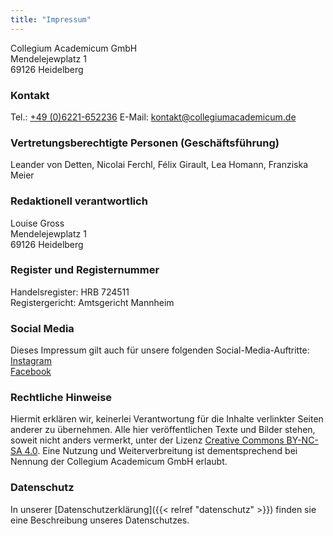 ```yaml
---
title: "Impressum"
---
```


Collegium Academicum GmbH \
Mendelejewplatz 1 \
69126 Heidelberg

### Kontakt
Tel.: <a href="tel:+4906221652236">+49 (0)6221-652236</a>
E-Mail: <a href="mailto:kontakt@collegiumacademicum.de">kontakt@collegiumacademicum.de</a>

### Vertretungsberechtigte Personen (Geschäftsführung)
Leander von Detten, Nicolai Ferchl, Félix Girault, Lea Homann, Franziska Meier

### Redaktionell verantwortlich
Louise Gross \
Mendelejewplatz 1 \
69126 Heidelberg

### Register und Registernummer
Handelsregister: HRB 724511 \
Registergericht: Amtsgericht Mannheim

### Social Media
Dieses Impressum gilt auch für unsere folgenden Social-Media-Auftritte: \
[Instagram](https://www.instagram.com/collegiumacademicum/) \
[Facebook](https://www.facebook.com/CollegiumAcademicum/)

### Rechtliche Hinweise
Hiermit erklären wir, keinerlei Verantwortung für die Inhalte verlinkter Seiten anderer zu übernehmen. Alle hier veröffentlichen Texte und Bilder stehen, soweit nicht anders vermerkt, unter der Lizenz [Creative Commons BY-NC-SA 4.0](http://creativecommons.org/licenses/by-nc-sa/4.0/). Eine Nutzung und Weiterverbreitung ist dementsprechend bei Nennung der Collegium Academicum GmbH erlaubt.

### Datenschutz
In unserer [Datenschutzerklärung]({{< relref "datenschutz" >}}) finden sie eine Beschreibung unseres Datenschutzes.
